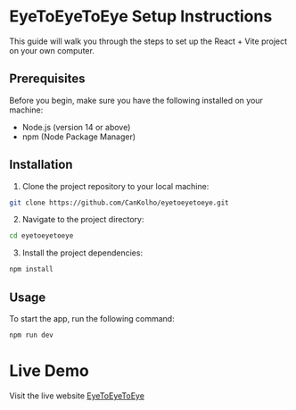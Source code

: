 # EyeToEyeToEye Setup Instructions

This guide will walk you through the steps to set up the React + Vite project on your own computer.

## Prerequisites

Before you begin, make sure you have the following installed on your machine:

- Node.js (version 14 or above)
- npm (Node Package Manager)

## Installation

1. Clone the project repository to your local machine:

  ```bash
  git clone https://github.com/CanKolho/eyetoeyetoeye.git
  ```

2. Navigate to the project directory:

  ```bash
  cd eyetoeyetoeye
  ```

3. Install the project dependencies:

  ```bash
  npm install
  ```

## Usage

To start the app, run the following command:

  ```bash
  npm run dev
  ```

# Live Demo

Visit the live website [EyeToEyeToEye](https://cankolho.github.io/eyetoeyetoeye/fi)
